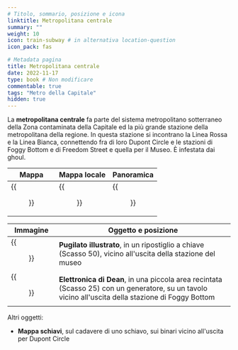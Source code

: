 ```yaml
---
# Titolo, sommario, posizione e icona
linktitle: Metropolitana centrale
summary: ""
weight: 10
icon: train-subway # in alternativa location-question
icon_pack: fas

# Metadata pagina
title: Metropolitana centrale
date: 2022-11-17
type: book # Non modificare
commentable: true
tags: "Metro della Capitale"
hidden: true
---
```


<div class="fo3">

La **metropolitana centrale** fa parte del sistema metropolitano sotterraneo della Zona contaminata della Capitale ed la più grande stazione della metropolitana della regione. In questa stazione si incontrano la Linea Rossa e la Linea Bianca, connettendo fra di loro Dupont Circle e le stazioni di Foggy Bottom e di Freedom Street e quella per il Museo. È infestata dai ghoul.

| Mappa | Mappa locale | Panoramica |
| ----- | ------------ | ---------- |
| {{<figure src="fo3/Metro_Central_loc.webp">}}  | {{<figure src="fo3/Metro_Central_loc_map.webp">}}  | {{<figure src="fo3/Metro_Central.webp">}}  |

| Immagine | Oggetto e posizione |
| -------- | ------------------- |
| {{<figure src="fo3/FO3_PI_Metro_Central.webp">}}  | **Pugilato illustrato**, in un ripostiglio a chiave (Scasso 50), vicino all'uscita della stazione del museo  |
| {{<figure src="fo3/FO3_DE_Metro_Central.webp">}}  | **Elettronica di Dean**,  in una piccola area recintata (Scasso 25) con un generatore, su un tavolo vicino all'uscita della stazione di Foggy Bottom  |


Altri oggetti:
- **Mappa schiavi**, sul cadavere di uno schiavo, sui binari vicino all'uscita per Dupont Circle

</div>
